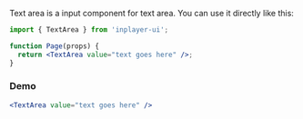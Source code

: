 Text area is a input component for text area. You can use it directly like this:

```jsx static
import { TextArea } from 'inplayer-ui';

function Page(props) {
  return <TextArea value="text goes here" />;
}
```

### Demo

<!-- Add onChange function -->

```jsx
<TextArea value="text goes here" />
```
